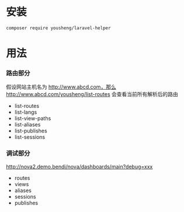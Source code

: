 #  安装

```bash
composer require yousheng/laravel-helper
```



# 用法

 ### 路由部分

假设网站主机名为 http://www.abcd.com，那么 http://www.abcd.com/yousheng/list-routes 会查看当前所有解析后的路由

-  list-routes
- list-langs
- list-view-paths
- list-aliases
- list-publishes
- list-sessions

### 调试部分
http://nova2.demo.bendi/nova/dashboards/main?debug=xxx
-  routes
-  views
- aliases
- sessions
- publishes
